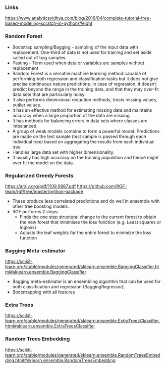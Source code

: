 ### Links
https://www.analyticsvidhya.com/blog/2016/04/complete-tutorial-tree-based-modeling-scratch-in-python/#eight


### Random Forest
* Bootstrap sampling/Bagging - sampling of the input data with replacement. One-third of data is not used for training and set aside called out of bag samples.
* Pasting - Term used when data or variables are samples without replacement
* Random Forest is a versatile machine learning method capable of performing both regression and classification tasks but it does not give precise continuous nature predictions. In case of regression, it doesn’t predict beyond the range in the training data, and that they may over-fit data sets that are particularly noisy.
* It also performs dimensional reduction methods, treats missing values, outlier values. 
* It has an effective method for estimating missing data and maintains accuracy when a large proportion of the data are missing.
* It has methods for balancing errors in data sets where classes are imbalanced.
* A group of weak models combine to form a powerful model. Predictions are made on the test sample (test sample is passed through each individual tree) based on aggregating the results from each individual tree
* Handles large data set with higher dimensionality.
* It usually has high accuracy on the training population and hence might over fit the model on the data.

### Regularized Greedy Forests
https://arxiv.org/pdf/1109.0887.pdf
https://github.com/RGF-team/rgf/tree/master/python-package
* These produce less correlated predictions and do well in ensemble with other tree boosting models.
* RGF performs 2 steps:
  * Finds the one step structural change to the current forest to obtain the new forest that minimises the loss function (e.g. Least squares or logloss)
  * Adjusts the leaf weights for the entire forest to minimize the loss function


### Bagging Meta-estimator
https://scikit-learn.org/stable/modules/generated/sklearn.ensemble.BaggingClassifier.html#sklearn.ensemble.BaggingClassifier
* Bagging meta-estimator is an ensembling algorithm that can be used for both classification and regression (BaggingRegressor).
* Bootstrapping with all features

### Extra Trees
https://scikit-learn.org/stable/modules/generated/sklearn.ensemble.ExtraTreesClassifier.html#sklearn.ensemble.ExtraTreesClassifier

### Random Trees Embedding
https://scikit-learn.org/stable/modules/generated/sklearn.ensemble.RandomTreesEmbedding.html#sklearn.ensemble.RandomTreesEmbedding














